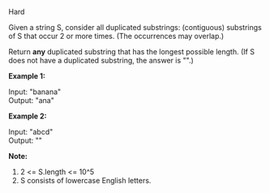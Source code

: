 Hard

Given a string S, consider all duplicated substrings: (contiguous) substrings of S that occur 2 or more times.  (The occurrences may overlap.)

Return **any** duplicated substring that has the longest possible length.  (If S does not have a duplicated substring, the answer is "".)

 

**Example 1:**

Input: "banana"  
Output: "ana"

**Example 2:**

Input: "abcd"  
Output: ""

 

**Note:**

1. 2 <= S.length <= 10^5
2. S consists of lowercase English letters.
